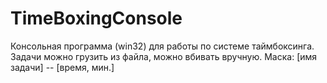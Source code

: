 # TimeBoxingConsole
Консольная программа (win32) для работы по системе таймбоксинга. Задачи можно грузить из файла, можно вбивать вручную. Маска: [имя задачи] -- [время, мин.]
